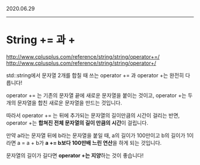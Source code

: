 
2020.06.29   
___

# String += 과 +


<http://www.cplusplus.com/reference/string/string/operator+=/>
<http://www.cplusplus.com/reference/string/string/operator+/>

std::string에서 문자열 2개를 합칠 때 쓰는 operator += 과 operator +는 완전히 다릅니다!

operator += 는 기존의 문자열 끝에 새로운 문자열을 붙이는 것이고, operator +는 두 개의 문자열을 합친 새로운 문자열을 만드는 것입니다.

따라서 operator += 는 뒤에 추가되는 문자열의 길이만큼의 시간이 걸리는 반면, operator +는 **합쳐진 전체 문자열의 길이 만큼의 시간**이 걸립니다.

만약 a라는 문자열 뒤에 b라는 문자열을 붙일 때, a의 길이가 100만이고 b의 길이가 1이라면 a = a + b가 **a += b보다 100만배 느린 연산**을 하게 되는 것입니다.  

문자열의 길이가 길다면 **operator +는 지양**하는 것이 좋습니다!